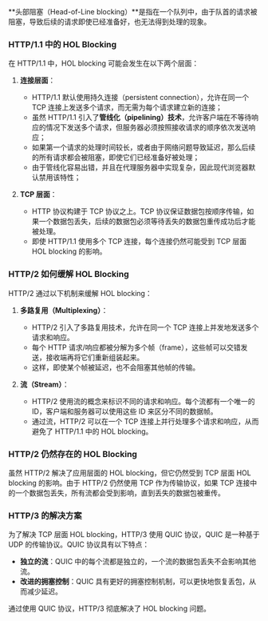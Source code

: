 **头部阻塞（Head-of-Line blocking）**是指在一个队列中，由于队首的请求被阻塞，导致后续的请求即使已经准备好，也无法得到处理的现象。

### HTTP/1.1 中的 HOL Blocking

在 HTTP/1.1 中，HOL blocking 可能会发生在以下两个层面：

1. **连接层面**：
    
    - HTTP/1.1 默认使用持久连接（persistent connection），允许在同一个 TCP 连接上发送多个请求，而无需为每个请求建立新的连接；
    - 虽然 HTTP/1.1 引入了**管线化（pipelining）技术**，允许客户端在不等待响应的情况下发送多个请求，但服务器必须按照接收请求的顺序依次发送响应；
    - 如果第一个请求的处理时间较长，或者由于网络问题导致延迟，那么后续的所有请求都会被阻塞，即使它们已经准备好被处理；
    - 由于管线化容易出错，并且在代理服务器中实现复杂，因此现代浏览器默认禁用该特性；
2. **TCP 层面**：
    
    - HTTP 协议构建于 TCP 协议之上。TCP 协议保证数据包按顺序传输，如果一个数据包丢失，后续的数据包必须等待丢失的数据包重传成功后才能被处理。
    - 即使 HTTP/1.1 使用多个 TCP 连接，每个连接仍然可能受到 TCP 层面 HOL blocking 的影响。

### HTTP/2 如何缓解 HOL Blocking

HTTP/2 通过以下机制来缓解 HOL blocking：

1. **多路复用（Multiplexing）**：
    
    - HTTP/2 引入了多路复用技术，允许在同一个 TCP 连接上并发地发送多个请求和响应。
    - 每个 HTTP 请求/响应都被分解为多个帧（frame），这些帧可以交错发送，接收端再将它们重新组装起来。
    - 这样，即使某个帧被延迟，也不会阻塞其他帧的传输。
2. **流（Stream）**：
    
    - HTTP/2 使用流的概念来标识不同的请求和响应。每个流都有一个唯一的 ID，客户端和服务器可以使用这些 ID 来区分不同的数据帧。
    - 通过流，HTTP/2 可以在一个 TCP 连接上并行处理多个请求和响应，从而避免了 HTTP/1.1 中的 HOL blocking。

### HTTP/2 仍然存在的 HOL Blocking

虽然 HTTP/2 解决了应用层面的 HOL blocking，但它仍然受到 TCP 层面 HOL blocking 的影响。由于 HTTP/2 仍然使用 TCP 作为传输协议，如果 TCP 连接中的一个数据包丢失，所有流都会受到影响，直到丢失的数据包被重传。

### HTTP/3 的解决方案

为了解决 TCP 层面 HOL blocking，HTTP/3 使用 QUIC 协议，QUIC 是一种基于 UDP 的传输协议。QUIC 协议具有以下特点：

- **独立的流**：QUIC 中的每个流都是独立的，一个流的数据包丢失不会影响其他流。
- **改进的拥塞控制**：QUIC 具有更好的拥塞控制机制，可以更快地恢复丢包，从而减少延迟。

通过使用 QUIC 协议，HTTP/3 彻底解决了 HOL blocking 问题。